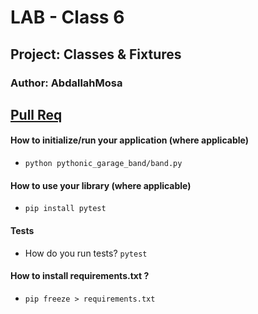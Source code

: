 # LAB - Class 6
## Project: Classes & Fixtures

### Author: AbdallahMosa
## [Pull Req](https://github.com/AbdallahMosa/pythonic-garage-band/pull/1)
#### How to initialize/run your application (where applicable)
- `python pythonic_garage_band/band.py`

#### How to use your library (where applicable)
- `pip install pytest`

#### Tests
- How do you run tests? `pytest`
#### How to install requirements.txt ? 
- `pip freeze > requirements.txt`
